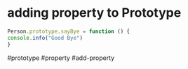 # adding property to Prototype
``` javascript
Person.prototype.sayBye = function () {  
console.info("Good Bye")  
}
```
#prototype #property
#add-property
